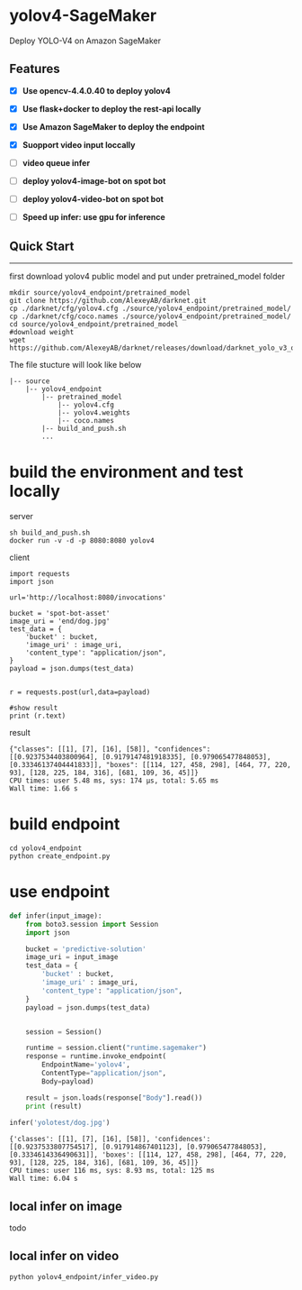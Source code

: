 # yolov4-SageMaker
Deploy YOLO-V4 on Amazon SageMaker


<a name="YOLOv4"></a>

## Features

- [x] **Use opencv-4.4.0.40 to deploy yolov4**
- [x] **Use flask+docker to deploy the rest-api locally**
- [x] **Use Amazon SageMaker to deploy the endpoint**
- [x] **Suopport video input loccally**
- [ ] **video queue infer**
- [ ] **deploy yolov4-image-bot on spot bot**
- [ ] **deploy yolov4-video-bot on spot bot**
- [ ] **Speed up infer: use gpu for inference**


## Quick Start

---------------

first download yolov4 public model and put under pretrained_model folder

```shell script
mkdir source/yolov4_endpoint/pretrained_model
git clone https://github.com/AlexeyAB/darknet.git
cp ./darknet/cfg/yolov4.cfg ./source/yolov4_endpoint/pretrained_model/
cp ./darknet/cfg/coco.names ./source/yolov4_endpoint/pretrained_model/
cd source/yolov4_endpoint/pretrained_model
#download weight
wget https://github.com/AlexeyAB/darknet/releases/download/darknet_yolo_v3_optimal/yolov4.weights
```

The file stucture will look like below
```shell script
|-- source
    |-- yolov4_endpoint
        |-- pretrained_model
            |-- yolov4.cfg
            |-- yolov4.weights
            |-- coco.names
        |-- build_and_push.sh
        ...
```
   
# build the environment and test locally

server
~~~~shell script
sh build_and_push.sh
docker run -v -d -p 8080:8080 yolov4
~~~~

client
~~~~shell script
import requests
import json

url='http://localhost:8080/invocations'

bucket = 'spot-bot-asset'
image_uri = 'end/dog.jpg'
test_data = {
    'bucket' : bucket,
    'image_uri' : image_uri,
    'content_type': "application/json",
}
payload = json.dumps(test_data)


r = requests.post(url,data=payload)

#show result
print (r.text)
~~~~

result
~~~~
{"classes": [[1], [7], [16], [58]], "confidences": [[0.9237534403800964], [0.9179147481918335], [0.979065477848053], [0.33346137404441833]], "boxes": [[114, 127, 458, 298], [464, 77, 220, 93], [128, 225, 184, 316], [681, 109, 36, 45]]}
CPU times: user 5.48 ms, sys: 174 µs, total: 5.65 ms
Wall time: 1.66 s
~~~~

# build endpoint
~~~~
cd yolov4_endpoint
python create_endpoint.py
~~~~

# use endpoint
~~~~ python
def infer(input_image):
    from boto3.session import Session
    import json

    bucket = 'predictive-solution'
    image_uri = input_image
    test_data = {
        'bucket' : bucket,
        'image_uri' : image_uri,
        'content_type': "application/json",
    }
    payload = json.dumps(test_data)


    session = Session()

    runtime = session.client("runtime.sagemaker")
    response = runtime.invoke_endpoint(
        EndpointName='yolov4',
        ContentType="application/json",
        Body=payload)

    result = json.loads(response["Body"].read())
    print (result)
    
infer('yolotest/dog.jpg')
~~~~

~~~~text
{'classes': [[1], [7], [16], [58]], 'confidences': [[0.9237533807754517], [0.917914867401123], [0.979065477848053], [0.3334614336490631]], 'boxes': [[114, 127, 458, 298], [464, 77, 220, 93], [128, 225, 184, 316], [681, 109, 36, 45]]}
CPU times: user 116 ms, sys: 8.93 ms, total: 125 ms
Wall time: 6.04 s
~~~~

## local infer on image
todo
## local infer on video
~~~~
python yolov4_endpoint/infer_video.py 
~~~~